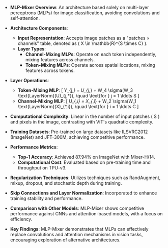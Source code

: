 - **MLP-Mixer Overview**: An architecture based solely on multi-layer perceptrons (MLPs) for image classification, avoiding convolutions and self-attention.
  
- **Architecture Components**:
  - **Input Representation**: Accepts image patches as a "patches × channels" table, denoted as \( X \in \mathbb{R}^{S \times C} \).
  - **Layer Types**:
    - **Channel-Mixing MLPs**: Operate on each token independently, mixing features across channels.
    - **Token-Mixing MLPs**: Operate across spatial locations, mixing features across tokens.
  
- **Layer Operations**:
  - **Token-Mixing MLP**: 
    \[
    Y_{j,*} = U_{j,*} + W_4 \sigma(W_3 \text{LayerNorm}(U)_{j,*}), \quad \text{for } j = 1 \ldots S
    \]
  - **Channel-Mixing MLP**: 
    \[
    U_{*,i} = X_{*,i} + W_2 \sigma(W_1 \text{LayerNorm}(X)_{*,i}), \quad \text{for } i = 1 \ldots C
    \]

- **Computational Complexity**: Linear in the number of input patches \( S \) and pixels in the image, contrasting with ViT's quadratic complexity.

- **Training Datasets**: Pre-trained on large datasets like ILSVRC2012 (ImageNet) and JFT-300M, achieving competitive performance.

- **Performance Metrics**:
  - **Top-1 Accuracy**: Achieved 87.94% on ImageNet with Mixer-H/14.
  - **Computational Cost**: Evaluated based on pre-training time and throughput on TPU-v3.

- **Regularization Techniques**: Utilizes techniques such as RandAugment, mixup, dropout, and stochastic depth during training.

- **Skip Connections and Layer Normalization**: Incorporated to enhance training stability and performance.

- **Comparison with Other Models**: MLP-Mixer shows competitive performance against CNNs and attention-based models, with a focus on efficiency.

- **Key Findings**: MLP-Mixer demonstrates that MLPs can effectively replace convolutions and attention mechanisms in vision tasks, encouraging exploration of alternative architectures.